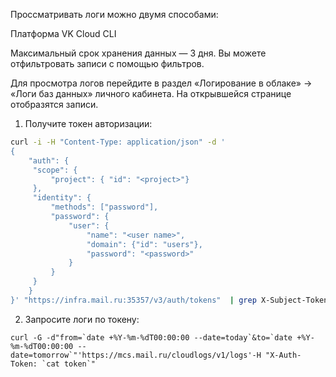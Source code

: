 Проссматривать логи можно двумя способами:

<tabs>
<tablist>
<tab>Платформа VK Cloud</tab>
<tab>CLI</tab>
</tablist>
<tabpanel>

Максимальный срок хранения данных — 3 дня. Вы можете отфильтровать записи с помощью фильтров.

Для просмотра логов перейдите в раздел «Логирование в облаке» → «Логи баз данных» личного кабинета. На открывшейся странице отобразятся записи.

</tabpanel>
<tabpanel>

1. Получите токен авторизации:

```bash
curl -i -H "Content-Type: application/json" -d '
{
    "auth": {
   	 "scope": {
   		 "project": { "id": "<project>"}
   	 },
   	 "identity": {
   		 "methods": ["password"],
   		 "password": {
   			 "user": {
   				 "name": "<user name>",
   				 "domain": {"id": "users"},
   				 "password": "<password>"
   			 }
   		 }
   	 }
    }
}' "https://infra.mail.ru:35357/v3/auth/tokens"  | grep X-Subject-Token | cut -d " " -f2 > token
```

2. Запросите логи по токену:

```
curl -G -d"from=`date +%Y-%m-%dT00:00:00 --date=today`&to=`date +%Y-%m-%dT00:00:00 --date=tomorrow`"'https://mcs.mail.ru/cloudlogs/v1/logs'-H "X-Auth-Token: `cat token`"
```

</tabpanel>
</tabs>
